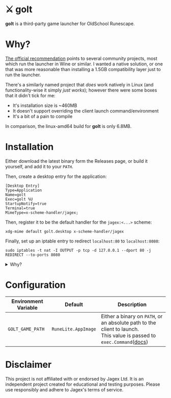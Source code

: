 # ⚔️ golt

**golt** is a third-party game launcher for OldSchool Runescape.

# Why?

[The official recommendation](https://help.jagex.com/hc/en-gb/articles/13413514881937-Downloading-the-Jagex-Launcher-on-Linux)
points to several community projects, most which run the launcher in Wine or similar. I wanted a native solution, or one
that was more reasonable than installing a 1.5GB compatibility layer just to run the launcher.

There's a similarly named project that *does* work natively in Linux (and functionality-wise it simply *just works*);
however there were some boxes that it didn't tick for me:

- It's installation size is ~460MB
- It doesn't support overriding the client launch command/environment
- It's a bit of a pain to compile

In comparison, the linux-amd64 build for **golt** is only 6.8MB.

# Installation

Either download the latest binary form the Releases page, or build it yourself, and add it to your `PATH`.

Then, create a desktop entry for the application:

```
[Desktop Entry]
Type=Application
Name=golt
Exec=golt %U
StartupNotify=true
Terminal=true
MimeType=x-scheme-handler/jagex;
```

Then, register it to be the default handler for the `jagex:<...>` scheme:

```
xdg-mime default golt.desktop x-scheme-handler/jagex
```

Finally, set up an iptable entry to redirect `localhost:80` to `localhost:8080`:

```
sudo iptables -t nat -I OUTPUT -p tcp -d 127.0.0.1 --dport 80 -j REDIRECT --to-ports 8080
```

<details>
    <summary>Why?</summary>
The login flow is currently done in the browser:

- The OAuth login redirects to a page which invokes a scheme handler
- The game login step redirects to `http://localhost`

These redirect URLs are validated server side, so cannot be modified on the client side. 

As for the iptable entry, most Linux distros don't allow binding to port 80, so **golt** binds to port 8080 instead. 
</details>

# Configuration

| Environment Variable | Default             | Description                                                                                                                                                    |
|----------------------|---------------------|----------------------------------------------------------------------------------------------------------------------------------------------------------------|
| `GOLT_GAME_PATH`     | `RuneLite.AppImage` | Either a binary on `PATH`, or an absolute path to the client to launch.<br/>This value is passed to `exec.Command`([docs](https://pkg.go.dev/os/exec#Command)) |

# Disclaimer

This project is not affiliated with or endorsed by Jagex Ltd. It is an independent project created for educational and
testing purposes. Please use responsibly and adhere to Jagex's terms of service.